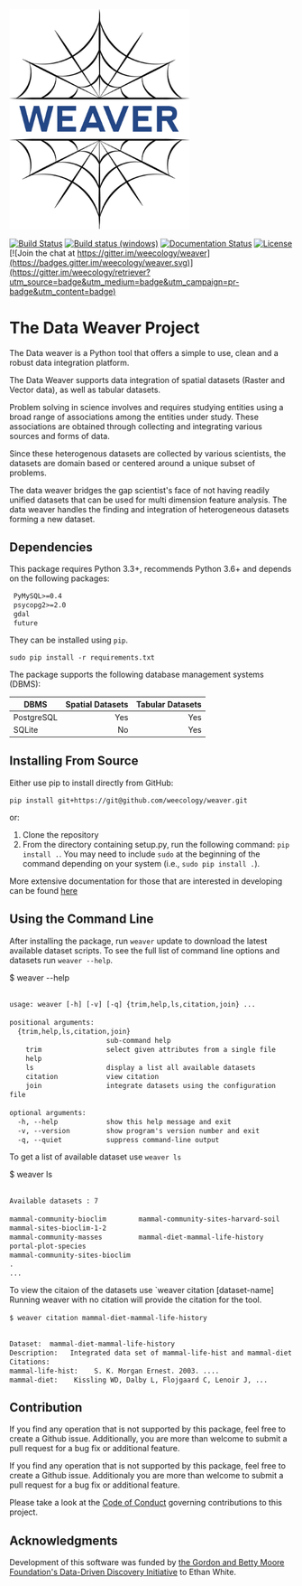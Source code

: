 <img src="https://github.com/henrykironde/Logos/blob/master/resource/Weaver_logo.png?raw=true" alt="logo" width="320">

[![Build Status](https://api.travis-ci.org/weecology/weaver.svg?branch=master)](https://travis-ci.org/weecology/weaver)
[![Build status (windows)](https://ci.appveyor.com/api/projects/status/x9a6ol3dl5mf2wr7/branch/master?svg=true)](https://ci.appveyor.com/project/ethanwhite/weaver/branch/master)
[![Documentation Status](https://readthedocs.org/projects/weaver/badge/?version=latest)](http://weaver.readthedocs.io/en/latest/?badge=latest)
[![License](http://img.shields.io/badge/license-MIT-blue.svg)](https://raw.githubusercontent.com/weecology/weaver/master/LICENSE)
[![Join the chat at https://gitter.im/weecology/weaver](https://badges.gitter.im/weecology/weaver.svg)](https://gitter.im/weecology/retriever?utm_source=badge&utm_medium=badge&utm_campaign=pr-badge&utm_content=badge)

# The Data Weaver Project

The Data weaver is a Python tool that offers a simple to use, clean and a robust data integration platform.

The Data Weaver supports data integration of spatial datasets (Raster and Vector data), as well as tabular datasets.
 
Problem solving in science involves and requires studying entities using a broad range of associations among the entities under study. These associations are obtained through collecting and integrating various sources and forms of data.

Since these heterogenous datasets are collected by various scientists, the datasets are domain based or centered around a unique subset of problems.

The data weaver bridges the gap scientist's face of not having readily unified datasets that can be used for multi dimension feature analysis. The data weaver handles the finding and integration of heterogeneous datasets forming a new dataset.

Dependencies
------------

This package requires Python 3.3+, recommends Python 3.6+ and depends on the following packages:

     PyMySQL>=0.4
     psycopg2>=2.0
     gdal
     future

They can be installed using ``pip``.

    sudo pip install -r requirements.txt

The package supports the following database management systems (DBMS):

| DBMS       | Spatial Datasets | Tabular Datasets |
|------------|-----------------:|-----------------:|
| PostgreSQL |              Yes |              Yes |
| SQLite     |               No |              Yes |

Installing From Source
----------------------

Either use pip to install directly from GitHub:

```shell
pip install git+https://git@github.com/weecology/weaver.git
```

or:

1. Clone the repository
2. From the directory containing setup.py, run the following command: `pip
   install .`. You may need to include `sudo` at the beginning of the
   command depending on your system (i.e., `sudo pip install .`).

More extensive documentation for those that are interested in developing can be found [here](http://weaver.readthedocs.io/en/latest/?badge=latest)

Using the Command Line
----------------------

After installing the package, run `weaver` update to download the latest available dataset scripts.
To see the full list of command line options and datasets run `weaver --help`.

$ weaver --help

```shell

usage: weaver [-h] [-v] [-q] {trim,help,ls,citation,join} ...

positional arguments:
  {trim,help,ls,citation,join}
                        sub-command help
    trim                select given attributes from a single file
    help
    ls                  display a list all available datasets
    citation            view citation
    join                integrate datasets using the configuration file

optional arguments:
  -h, --help            show this help message and exit
  -v, --version         show program's version number and exit
  -q, --quiet           suppress command-line output
```

To get a list of available dataset use `weaver ls`

$ weaver ls

```shell

Available datasets : 7

mammal-community-bioclim        mammal-community-sites-harvard-soil  mammal-sites-bioclim-1-2
mammal-community-masses         mammal-diet-mammal-life-history      portal-plot-species
mammal-community-sites-bioclim
.
...
```

To view the citaion of the datasets use `weaver citation [dataset-name]
Running weaver with no citation will provide the citation for the tool.


`$ weaver citation mammal-diet-mammal-life-history`

```shell

Dataset:  mammal-diet-mammal-life-history
Description:   Integrated data set of mammal-life-hist and mammal-diet
Citations:
mammal-life-hist:    S. K. Morgan Ernest. 2003. ....
mammal-diet:    Kissling WD, Dalby L, Flojgaard C, Lenoir J, ...

```

Contribution
------------

If you find any operation that is not supported by this package, feel free to create a Github issue. Additionally, you are more than welcome to submit a pull request for a bug fix or additional feature.

If you find any operation that is not supported by this package, feel
free to create a Github issue. Additionaly you are more than welcome to submit
a pull request for a bug fix or additional feature.

Please take a look at the [Code of Conduct](https://github.com/weecology/weaver/blob/master/docs/code_of_conduct.rst) governing contributions to this project.

Acknowledgments
---------------

Development of this software was funded by [the Gordon and Betty Moore
Foundation's Data-Driven Discovery
Initiative](http://www.moore.org/programs/science/data-driven-discovery) to Ethan White.